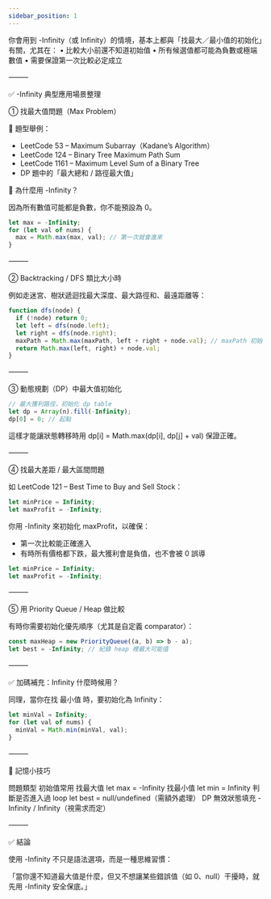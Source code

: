 ```yaml
---
sidebar_position: 1
---
```


你會用到 -Infinity（或 Infinity）的情境，基本上都與「找最大／最小值的初始化」有關，尤其在：
• 比較大小前還不知道初始值
• 所有候選值都可能為負數或極端數值
• 需要保證第一次比較必定成立

⸻

✅ -Infinity 典型應用場景整理

① 找最大值問題（Max Problem）

🔹 題型舉例：

- LeetCode 53 – Maximum Subarray（Kadane’s Algorithm）
- LeetCode 124 – Binary Tree Maximum Path Sum
- LeetCode 1161 – Maximum Level Sum of a Binary Tree
- DP 題中的「最大總和 / 路徑最大值」

🔸 為什麼用 -Infinity？

因為所有數值可能都是負數，你不能預設為 0。

```js
let max = -Infinity;
for (let val of nums) {
  max = Math.max(max, val); // 第一次就會進來
}
```

⸻

② Backtracking / DFS 類比大小時

例如走迷宮、樹狀遞迴找最大深度、最大路徑和、最遠距離等：

```js
function dfs(node) {
  if (!node) return 0;
  let left = dfs(node.left);
  let right = dfs(node.right);
  maxPath = Math.max(maxPath, left + right + node.val); // maxPath 初始為 -Infinity
  return Math.max(left, right) + node.val;
}
```

⸻

③ 動態規劃（DP）中最大值初始化

```js
// 最大獲利路徑，初始化 dp table
let dp = Array(n).fill(-Infinity);
dp[0] = 0; // 起點
```

這樣才能讓狀態轉移時用 dp[i] = Math.max(dp[i], dp[j] + val) 保證正確。

⸻

④ 找最大差距 / 最大區間問題

如 LeetCode 121 – Best Time to Buy and Sell Stock：

```js
let minPrice = Infinity;
let maxProfit = -Infinity;
```

你用 -Infinity 來初始化 maxProfit，以確保：

- 第一次比較能正確進入
- 有時所有價格都下跌，最大獲利會是負值，也不會被 0 誤導

```js
let minPrice = Infinity;
let maxProfit = -Infinity;
```

⸻

⑤ 用 Priority Queue / Heap 做比較

有時你需要初始化優先順序（尤其是自定義 comparator）：

```js
const maxHeap = new PriorityQueue((a, b) => b - a);
let best = -Infinity; // 紀錄 heap 裡最大可能值
```

⸻

✅ 加碼補充：Infinity 什麼時候用？

同理，當你在找 最小值 時，要初始化為 Infinity：

```js
let minVal = Infinity;
for (let val of nums) {
  minVal = Math.min(minVal, val);
}
```

⸻

🎯 記憶小技巧

問題類型 初始值常用
找最大值 let max = -Infinity
找最小值 let min = Infinity
判斷是否進入過 loop let best = null/undefined（需額外處理）
DP 無效狀態填充 -Infinity / Infinity（視需求而定）

⸻

✅ 結論

使用 -Infinity 不只是語法選項，而是一種思維習慣：

「當你還不知道最大值是什麼，但又不想讓某些錯誤值（如 0、null）干擾時，就先用 -Infinity 安全保底。」

